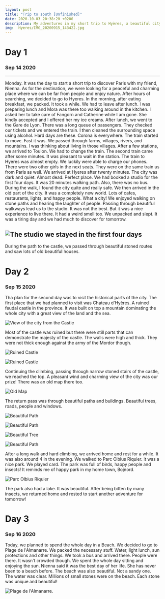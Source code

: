 ```yaml
---
layout: post
title: "Trip to south [Unfinished]"
date: 2020-10-03 20:38:20 +0200
description: My adventures in my short trip to Hyères, a beautiful city in the south.  # Add post description (optional)
img:  Hyeres/IMG_20200915_143422.jpg
---
```



<!-- {% highlight ruby %}
def print_hi(name)
  puts "Hi, #{name}"
end
print_hi('Tom')
#=> prints 'Hi, Tom' to STDOUT.
{% endhighlight %} -->

# Day 1
### Sep 14 2020
-----
Monday. It was the day to start a short trip to discover Paris with my friend, Nienna. As for the destination, we were looking for a peaceful and charming place where we can be far from people and enjoy nature. After hours of searching, we decided to go to Hyeres. In the morning, after eating breakfast, we packed. It took a while. We had to leave after lunch. I was preparing lunch and Mora was there too walking around in the kitchen. I asked her to take care of Fangorn and Catherine while I am gone. She kindly accepted and I offered her my ice creams. After lunch, we went to the Gare de Lyon. There was a long queue of passengers. They checked our tickets and we entered the train. I then cleaned the surrounding space using alcohol. Hard days are these. Corona is everywhere. The train started to move. Fast it was. We passed through farms, villages, rivers, and mountains. I was thinking about living in those villages. After a few stations, we arrived to Toulon. We had to change the train. The second train came after some minutes. It was pleasant to wait in the station. The train to Hyeres was almost empty. We luckily were able to charge our phones. There were two other girls in the next seats. They were on the same train us from Paris as well. We arrived at Hyeres after twenty minutes. The city was dark and quiet. Almost dead. Perfect place. We had booked a studio for the first four days. It was 20 minutes walking path. Also, there was no bus. During the walk, I found the city quite and really safe. We then arrived in the old part of the city. It was a completely new world. Lots of cafes, restaurants, lights, and happy people. What a city! We enjoyed walking on stone paths and hearing the laughter of people. Passing through beautiful walkways lead us to the studio. It was not the best. But it was a nice experience to live there. It had a weird smell too. We unpacked and slept. It was a tiring day and we had much to discover for tomorrow.

![The studio we stayed in the first four days]({{site.baseurl}}/assets/img/Hyeres/IMG_20200915_131407.jpg)
-----
During the path to the castle, we passed through beautiful stoned routes and saw lots of old beautiful houses.

# Day 2
### Sep 15 2020
Tha plan for the second day was to visit the historical parts of the city. The first place that we had planned to visit was Chateau d'Hyères. A ruined feudal castle in the province.  It was built on top a mountain dominating the whole city with a great view of the land and the sea.       

![View of the city from the Castle]({{site.baseurl}}/assets/img/Hyeres/IMG_20200915_144904.jpg)      

Most of the castle was ruined but there were still parts that can demonstrate the majesty of the castle. The walls were high and thick. They were not thick enough against the army of the Mordor though.      

![Ruined Castle]({{site.baseurl}}/assets/img/Hyeres/IMG_20200915_151827.jpg)       

![Ruined Castle]({{site.baseurl}}/assets/img/Hyeres/IMG_20200915_143551.jpg)      

Continuing the climbing, passing through narrow stoned stairs of the castle, we reached the top. A pleasant wind and charming view of the city was our prize! There was an old map there too.      

![Old Map]({{site.baseurl}}/assets/img/Hyeres/IMG_20200915_145624.jpg)     

The return pass was through beautiful paths and buildings. Beautiful trees, roads, people and windows.     

![Beautiful Path]({{site.baseurl}}/assets/img/Hyeres/IMG_20200915_154629.jpg)      

![Beautiful Path]({{site.baseurl}}/assets/img/Hyeres/IMG_20200915_154508.jpg)      

![Beautiful Tree]({{site.baseurl}}/assets/img/Hyeres/IMG_20200915_154010.jpg)    

![Beautiful Path]({{site.baseurl}}/assets/img/Hyeres/IMG_20200915_155042.jpg)      


After a long walk and hard climbing, we arrived home and rest for a while. It was also around 4 in the evening. We walked to Parc Olbius Riquier. It was a nice park. We played card. The park was full of birds, happy people and insects! It reminds me of happy park in my home town, Bojnord.      

![Parc Olbius Riquier]({{site.baseurl}}/assets/img/Hyeres/IMG_20200915_191305.jpg)

The park also had a lake. It was beautiful. After being bitten by many insects, we returned home and rested to start another adventure for tomorrow!

# Day 3
### Sep 16 2020

Today, we planned to spend the whole day in a Beach. We decided to go to Plage de l'Almanarre. We packed the necessary stuff. Water, light lunch, sun protections and other things. We took a bus and arrived there. People were there. It wasn't crowded though. We spent the whole day sitting and enjoying the sun. Nienna said it was the best day of her life. She has never been to a beach before. The beach was also beautiful. Not a sandy one. The water was clear. Millions of small stones were on the beach. Each stone was unique and beautiful!

![Plage de l'Almanarre.]({{site.baseurl}}/assets/img/Hyeres/IMG_20200916_131339.jpg)

